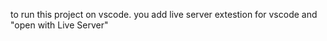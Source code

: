 to run this project  on vscode.
you add live server extestion for vscode    and   "open with Live Server"
